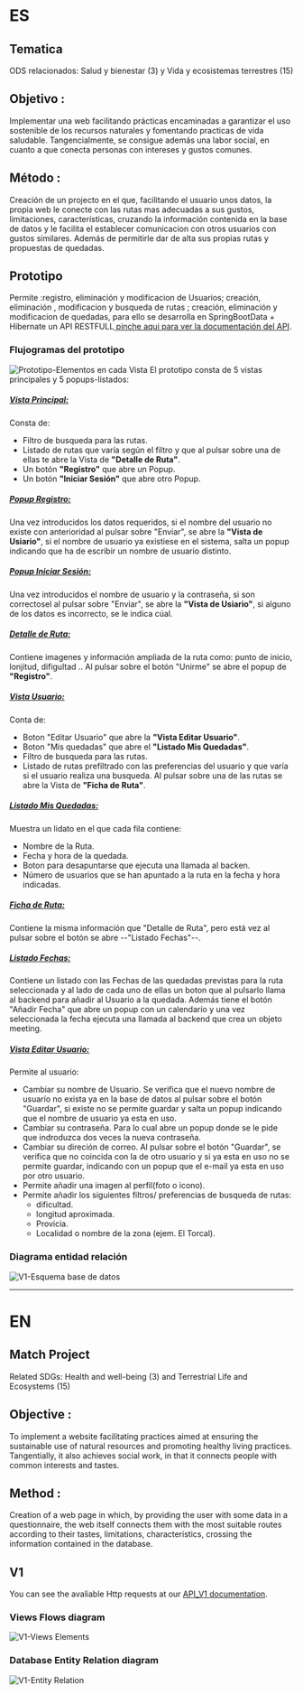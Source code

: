 # ES
## Tematica
ODS relacionados: Salud y bienestar (3) y Vida y ecosistemas terrestres (15)
## Objetivo :
Implementar una web facilitando prácticas encaminadas a garantizar el uso sostenible de los recursos naturales y fomentando practicas de vida saludable.
Tangencialmente, se consigue además una labor social, en cuanto a que conecta personas con intereses y gustos comunes.

## Método :
Creación de un projecto en el que, facilitando el usuario unos datos, la propia web le conecte con las rutas mas adecuadas a sus gustos, limitaciones, características, cruzando la información contenida en la base de datos y le facilita el establecer comunicacion con otros usuarios con gustos similares. Además de permitirle dar de alta sus propias rutas y propuestas de quedadas.

## Prototipo
Permite :registro, eliminación y modificacion de Usuarios;  creación, eliminación , modificacion y busqueda de rutas ; creación, eliminación y modificacion de quedadas, para ello se desarrolla en SpringBootData + Hibernate un API RESTFULL[ pinche aqui para ver la documentación del API](documentacion_es/API_V1.md).
### Flujogramas del prototipo
![Prototipo-Elementos en cada Vista](documentacion_es/Prototipo_ElementosVistas.jpg)
El prototipo consta de 5 vistas principales y 5 popups-listados:
##### <u> Vista Principal:</u><br>
Consta de:
* Filtro de busqueda para las rutas.
* Listado de rutas que varía según el filtro y que al pulsar sobre una de ellas te abre la Vista de __"Detalle de Ruta"__.
* Un botón __"Registro"__ que abre un Popup.
* Un botón __"Iniciar Sesión"__ que abre otro Popup.
##### <u> Popup Registro:</u><br>
Una vez introducidos los datos requeridos, si el nombre del usuario no existe con anterioridad al pulsar sobre "Enviar", se abre la __"Vista de Usiario"__, si el nombre de usuario ya existiese en el sistema, salta un popup indicando que ha de escribir un nombre de usuario distinto.
##### <u> Popup Iniciar Sesión:</u><br>  
Una vez introducidos el nombre de usuario y la contraseña, si son correctosel al pulsar sobre "Enviar", se abre la __"Vista de Usiario"__, si alguno de los datos es incorrecto, se le indica cúal. 
##### <u> Detalle de Ruta:</u><br>
Contiene imagenes y información ampliada de la ruta como: punto de inicio, lonjitud, difigultad .. Al pulsar sobre el botón "Unirme" se abre el popup de __"Registro"__.
##### <u> Vista Usuario:</u><br>
Conta de:
* Boton "Editar Usuario" que abre la __"Vista Editar Usuario"__.
* Boton "Mis quedadas" que abre el __"Listado Mis Quedadas"__.
* Filtro de busqueda para las rutas.
* Listado de rutas prefiltrado con las preferencias del usuario y que varía si el usuario realiza una busqueda. Al pulsar sobre una de las rutas se abre la Vista de __"Ficha de Ruta"__.
##### <u> Listado Mis Quedadas:</u><br>
Muestra un lidato en el que cada fila contiene:
* Nombre de la Ruta.
* Fecha y hora de la quedada.
* Boton para desapuntarse que ejecuta una llamada al backen.
* Número de usuarios que se han apuntado a la ruta en la fecha y hora indicadas.
##### <u> Ficha de Ruta:</u><br>
Contiene la misma información que "Detalle de Ruta", pero está vez al pulsar sobre el botón se abre --"Listado Fechas"--.
##### <u> Listado Fechas:</u><br>
Contiene un listado con las Fechas de las quedadas previstas para la ruta seleccionada y al lado de cada uno de ellas un boton que al pulsarlo llama al backend para añadir al Usuario a la quedada. Además tiene el botón "Añadir Fecha" que abre un popup con un calendarío y una vez seleccionada la fecha ejecuta una llamada al backend que crea un objeto meeting. 
##### <u> Vista Editar Usuario:</u><br>
Permite al usuario:
* Cambiar su nombre de Usuario. Se verifica que el nuevo nombre de usuarío no exista ya en la base de datos al pulsar sobre el botón "Guardar", si existe no se permite guardar y salta un popup indicando que el nombre de usuario ya esta en uso.
* Cambiar su contraseña. Para lo cual abre un popup donde se le pide que indroduzca dos veces la nueva contraseña.
* Cambiar su direción de correo. Al pulsar sobre el botón "Guardar", se verifica que no coincida con la de otro usuario y si ya esta en uso no se permite guardar, indicando con un popup que el e-mail ya esta en uso por otro usuario.
* Permite añadir una imagen al perfil(foto o icono).
* Permite añadir los siguientes filtros/ preferencias de busqueda de rutas:
    - dificultad.
    - longitud aproximada.
    - Provicia.
    - Localidad o nombre de la zona (ejem. El Torcal).

### Diagrama entidad relación
![V1-Esquema base de datos](documentacion_es/EntityRelation_V1.jpg)
___
# EN
## Match Project
Related SDGs: Health and well-being (3) and Terrestrial Life and Ecosystems (15)
## Objective :
To implement a website facilitating practices aimed at ensuring the sustainable use of natural resources and promoting healthy living practices.
Tangentially, it also achieves social work, in that it connects people with common interests and tastes.

## Method :
Creation of a web page in which, by providing the user with some data in a questionnaire, the web itself connects them with the most suitable routes according to their tastes, limitations, characteristics, crossing the information contained in the database.

## V1
You can see the avaliable Http requests at our [API_V1 documentation](documentation_en/API_V1.md).
### Views Flows diagram
![V1-Views Elements](documentation_en/Views_V1.jpg)
### Database Entity Relation diagram
![V1-Entity Relation](documentation_en/EntityRelation_V1.jpg)


